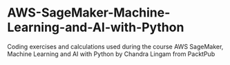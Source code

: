 # AWS-SageMaker-Machine-Learning-and-AI-with-Python
Coding exercises and calculations used during the course AWS SageMaker, Machine Learning and AI with Python by Chandra Lingam from PacktPub
